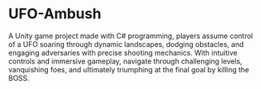 # UFO-Ambush
A Unity game project made with C# programming, players assume control of a UFO soaring through dynamic landscapes, dodging obstacles, and engaging adversaries with precise shooting mechanics. With intuitive controls and immersive gameplay, navigate through challenging levels, vanquishing foes, and ultimately triumphing at the final goal by killing the BOSS.
